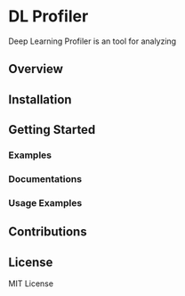 # DL Profiler

Deep Learning Profiler is an tool for analyzing 

## Overview

## Installation

## Getting Started

### Examples

### Documentations

### Usage Examples

## Contributions

## License

MIT License
<!--stackedit_data:
eyJoaXN0b3J5IjpbLTcxMTMzNzEwLC0xNDI4NDI3MjAyLDEwOT
czNzI1OTgsMjU2NDkyMjk0LDE4NDkxODQ1MjRdfQ==
-->